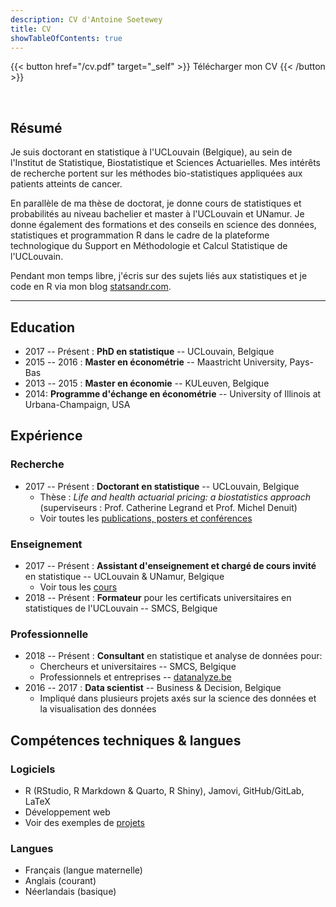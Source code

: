 ```yaml
---
description: CV d'Antoine Soetewey
title: CV
showTableOfContents: true
---
```


{{< button href="/cv.pdf" target="_self" >}}
Télécharger mon CV
{{< /button >}}

<br>

## Résumé

Je suis doctorant en statistique à l'UCLouvain (Belgique), au sein de l'Institut de Statistique, Biostatistique et Sciences Actuarielles. Mes intérêts de recherche portent sur les méthodes bio-statistiques appliquées aux patients atteints de cancer.

En parallèle de ma thèse de doctorat, je donne cours de statistiques et probabilités au niveau bachelier et master à l'UCLouvain et UNamur. Je donne également des formations et des conseils en science des données, statistiques et programmation R dans le cadre de la plateforme technologique du Support en Méthodologie et Calcul Statistique de l'UCLouvain.

Pendant mon temps libre, j'écris sur des sujets liés aux statistiques et je code en R via mon blog [statsandr.com](https://statsandr.com/).

---

## Education

- 2017 -- Présent : **PhD en statistique** -- UCLouvain, Belgique
- 2015 -- 2016 : **Master en économétrie** -- Maastricht University, Pays-Bas
- 2013 -- 2015 : **Master en économie** -- KULeuven, Belgique
- 2014: **Programme d'échange en économétrie** -- University of Illinois at Urbana-Champaign, USA

## Expérience

### Recherche

- 2017 -- Présent : **Doctorant en statistique** -- UCLouvain, Belgique
  + Thèse : *Life and health actuarial pricing: a biostatistics approach* (superviseurs : Prof. Catherine Legrand et Prof. Michel Denuit)
  + Voir toutes les [publications, posters et conférences](/fr/research/)

### Enseignement

- 2017 -- Présent : **Assistant d'enseignement et chargé de cours invité** en statistique -- UCLouvain & UNamur, Belgique
  + Voir tous les [cours](/fr/teaching/)
- 2018 -- Présent : **Formateur** pour les certificats universitaires en statistiques de l'UCLouvain -- SMCS, Belgique

### Professionnelle

- 2018 -- Présent : **Consultant** en statistique et analyse de données pour:
  + Chercheurs et universitaires -- SMCS, Belgique
  + Professionnels et entreprises -- [datanalyze.be](https://datanalyze.be/fr/)
- 2016 -- 2017 : **Data scientist** -- Business & Decision, Belgique
  + Impliqué dans plusieurs projets axés sur la science des données et la visualisation des données

## Compétences techniques & langues

### Logiciels

- R (RStudio, R Markdown & Quarto, R Shiny), Jamovi, GitHub/GitLab, LaTeX
- Développement web
- Voir des exemples de [projets](/fr/software/)

### Langues

- Français (langue maternelle)
- Anglais (courant)
- Néerlandais (basique)
